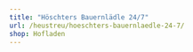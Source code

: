 ```yaml
---
title: "Höschters Bauernlädle 24/7"
url: /heustreu/hoeschters-bauernlaedle-24-7/
shop: Hofladen
---
```

